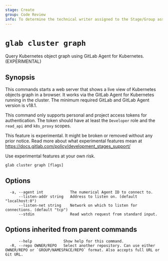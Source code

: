 ```yaml
---
stage: Create
group: Code Review
info: To determine the technical writer assigned to the Stage/Group associated with this page, see https://about.gitlab.com/handbook/product/ux/technical-writing/#assignments
---
```


<!--
This documentation is auto generated by a script.
Please do not edit this file directly. Run `make gen-docs` instead.
-->

# `glab cluster graph`

Query Kubernetes object graph using GitLab Agent for Kubernetes. (EXPERIMENTAL)

## Synopsis

This commands starts a web server that shows a live view of Kubernetes objects graph in a browser.
It works via the GitLab Agent for Kubernetes running in the cluster.
The minimum required GitLab and GitLab Agent version is v18.1.

This command only supports personal and project access tokens for authentication.
The token should have at least the `Developer` role and the `read_api` and `k8s_proxy` scopes.

This feature is experimental. It might be broken or removed without any prior notice.
Read more about what experimental features mean at
<https://docs.gitlab.com/policy/development_stages_support/>

Use experimental features at your own risk.

```plaintext
glab cluster graph [flags]
```

## Options

```plaintext
  -a, --agent int            The numerical Agent ID to connect to.
      --listen-addr string   Address to listen on. (default "localhost:0")
      --listen-net string    Network on which to listen for connections. (default "tcp")
      --stdin                Read watch request from standard input.
```

## Options inherited from parent commands

```plaintext
      --help              Show help for this command.
  -R, --repo OWNER/REPO   Select another repository. Can use either OWNER/REPO or `GROUP/NAMESPACE/REPO` format. Also accepts full URL or Git URL.
```
